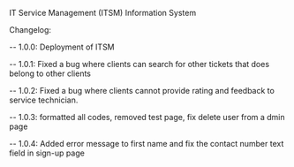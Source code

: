 IT Service Management (ITSM) Information System

Changelog:

-- 1.0.0:
Deployment of ITSM

-- 1.0.1:
Fixed a bug where clients can search for other tickets that
does belong to other clients

-- 1.0.2:
Fixed a bug where clients cannot provide rating and feedback
to service technician.

-- 1.0.3:
formatted all codes, removed test page, fix delete user from a
dmin page

-- 1.0.4:
Added error message to first name and fix the contact number
text field in sign-up page
